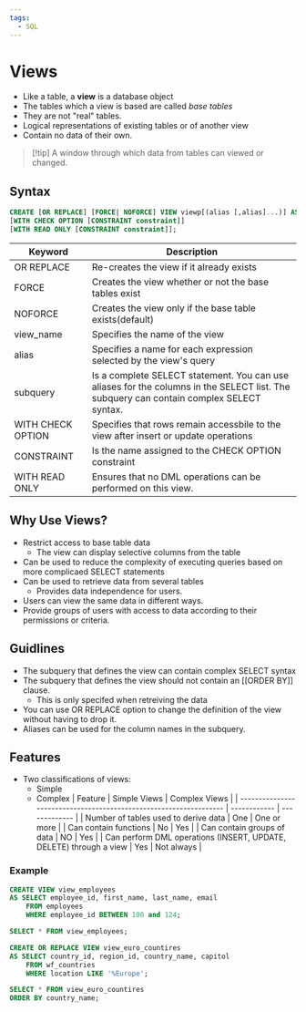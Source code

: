 ```yaml
---
tags:
  - SQL
---
```


# Views
- Like a table, a **view** is a database object
- The tables which a view is based are called *base tables*
- They are not "real" tables.
- Logical representations of existing tables or of another view
- Contain no data of their own.

>[!tip] A window through which data from tables can viewed or changed.

## Syntax
```SQL
CREATE [OR REPLACE] [FORCE| NOFORCE] VIEW viewp[(alias [,alias]...)] AS subquery
[WITH CHECK OPTION [CONSTRAINT constraint]]
[WITH READ ONLY [CONSTRAINT constraint]];
```

| Keyword           | Description                                                                                                                             |
| ----------------- | --------------------------------------------------------------------------------------------------------------------------------------- |
| OR REPLACE        | Re-creates the view if it already exists                                                                                                |
| FORCE             | Creates the view whether or not the base tables exist                                                                                   |
| NOFORCE           | Creates the view only if the base table exists(default)                                                                                 |
| view_name         | Specifies the name of the view                                                                                                          |
| alias             | Specifies a name for each expression selected by the view's query                                                                       |
| subquery          | Is a complete SELECT statement. You can use aliases for the columns in the SELECT list. The subquery can contain complex SELECT syntax. |
| WITH CHECK OPTION | Specifies that rows remain accessbile to the view after insert or update operations                                                     |
| CONSTRAINT        | Is the name assigned to the CHECK OPTION constraint                                                                                     |
| WITH READ ONLY    | Ensures that no DML operations can be performed on this view.                                                                                                                                        |

## Why Use Views?
- Restrict access to base table data 
	- The view can display selective columns from the table
- Can be used to reduce the complexity of executing queries based on more complicaed SELECT statements
- Can be used to retrieve data from several tables
	- Provides data independence for users.
- Users can view the same data in different ways.
- Provide groups of users with access to data according to their permissions or criteria.

## Guidlines
- The subquery  that defines the view can contain complex SELECT syntax
- The subquery that defines the view should not contain an [[ORDER BY]] clause.
	- This is only specifed when retreiving the data
- You can use OR REPLACE option to change the definition of the view without having to drop it.
- Aliases can be used for the column names in the subquery.

## Features
- Two classifications of views:
	- Simple
	- Complex
| Feature                                                            | Simple Views | Complex Views |
| ------------------------------------------------------------------ | ------------ | ------------- |
| Number of tables used to derive data                               | One          | One or more   |
| Can contain functions                                              | No           | Yes           |
| Can contain groups of data                                         | NO           | Yes           |
| Can perform DML operations (INSERT, UPDATE, DELETE) through a view | Yes          | Not always              |

### Example
```SQL
CREATE VIEW view_employees
AS SELECT employee_id, first_name, last_name, email
	FROM employees
	WHERE employee_id BETWEEN 100 and 124;
```

```SQL
SELECT * FROM view_employees;
```

```SQL
CREATE OR REPLACE VIEW view_euro_countires
AS SELECT country_id, region_id, country_name, capitol
	FROM wf_countries
	WHERE location LIKE '%Europe';
```

```SQL
SELECT * FROM view_euro_countires
ORDER BY country_name;
```




